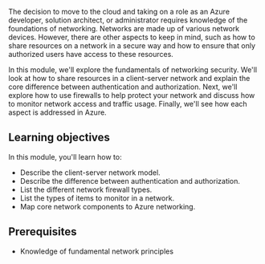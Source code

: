 The decision to move to the cloud and taking on a role as an Azure developer, solution architect, or administrator requires knowledge of the foundations of networking. Networks are made up of various network devices. However, there are other aspects to keep in mind, such as how to share resources on a network in a secure way and how to ensure that only authorized users have access to these resources.

In this module, we'll explore the fundamentals of networking security. We'll look at how to share resources in a client-server network and explain the core difference between authentication and authorization. Next, we'll explore how to use firewalls to help protect your network and discuss how to monitor network access and traffic usage. Finally, we'll see how each aspect is addressed in Azure.

## Learning objectives

In this module, you'll learn how to:

- Describe the client-server network model.
- Describe the difference between authentication and authorization.
- List the different network firewall types.
- List the types of items to monitor in a network.
- Map core network components to Azure networking.

## Prerequisites

- Knowledge of fundamental network principles
